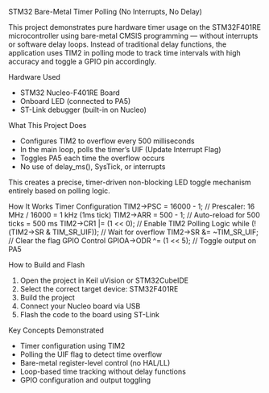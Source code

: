 STM32 Bare-Metal Timer Polling (No Interrupts, No Delay)

This project demonstrates pure hardware timer usage on the STM32F401RE microcontroller using bare-metal CMSIS programming — without interrupts or software delay loops.
Instead of traditional delay functions, the application uses TIM2 in polling mode to track time intervals with high accuracy and toggle a GPIO pin accordingly.

Hardware Used
- STM32 Nucleo-F401RE Board  
- Onboard LED (connected to PA5)  
- ST-Link debugger (built-in on Nucleo)

What This Project Does
- Configures TIM2 to overflow every 500 milliseconds  
- In the main loop, polls the timer’s UIF (Update Interrupt Flag)  
- Toggles PA5 each time the overflow occurs  
- No use of delay_ms(), SysTick, or interrupts  

This creates a precise, timer-driven non-blocking LED toggle mechanism entirely based on polling logic.

How It Works
Timer Configuration
TIM2->PSC = 16000 - 1;    // Prescaler: 16 MHz / 16000 = 1 kHz (1ms tick)
TIM2->ARR = 500 - 1;      // Auto-reload for 500 ticks = 500 ms
TIM2->CR1 |= (1 << 0);    // Enable TIM2
Polling Logic
while (!(TIM2->SR & TIM_SR_UIF));   // Wait for overflow
TIM2->SR &= ~TIM_SR_UIF;            // Clear the flag
GPIO Control
GPIOA->ODR ^= (1 << 5);             // Toggle output on PA5

How to Build and Flash
1. Open the project in Keil uVision or STM32CubeIDE
2. Select the correct target device: STM32F401RE
3. Build the project
4. Connect your Nucleo board via USB
5. Flash the code to the board using ST-Link

Key Concepts Demonstrated
- Timer configuration using TIM2
- Polling the UIF flag to detect time overflow
- Bare-metal register-level control (no HAL/LL)
- Loop-based time tracking without delay functions
- GPIO configuration and output toggling
